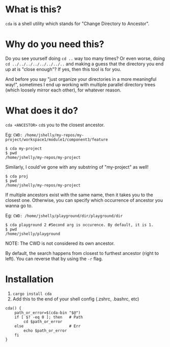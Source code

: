 # What is this?
`cda` is a shell utility which stands for "Change Directory to Ancestor".

# Why do you need this?
Do you see yourself doing `cd ..` way too many times?
Or even worse, doing `cd ../../../../../../../..` and making a guess that the directory you end up at is "close enough"?
If yes, then this tool is for you.

And before you say "just organize your directories in a more meaningful way!", sometimes I end up working with multiple parallel directory trees (which loosely mirror each other), for whatever reason.

# What does it do?
`cda <ANCESTOR>` `cd`s you to the closest ancestor.

Eg:
`CWD: /home/jshelly/my-repos/my-project/workspace1/module1/component3/feature`
```
$ cda my-project
$ pwd
/home/jshelly/my-repos/my-project
```

Similarly, I could've gone with any substring of "my-project" as well!
```
$ cda proj
$ pwd
/home/jshelly/my-repos/my-project
```

If multiple ancestors exist with the same name, then it takes you to the closest one. Otherwise, you can specify which occurrence of ancestor you wanna go to.

Eg:
`CWD: /home/jshelly/playground/dir/playground/dir`
```
$ cda playground 2 #Second arg is occurence. By default, it is 1.
$ pwd
/home/jshelly/playground
```
NOTE: The CWD is not considered its own ancestor.

By default, the search happens from closest to furthest ancestor (right to left). You can reverse that by using the `-r` flag.


# Installation
1. `cargo install cda`
2. Add this to the end of your shell config (.zshrc, .bashrc, etc)
```
cda() {
    path_or_error=$(cda-bin "$@")
    if [ $? -eq 0 ]; then   # Path
        cd $path_or_error
    else                    # Err
        echo $path_or_error
    fi
}
```
